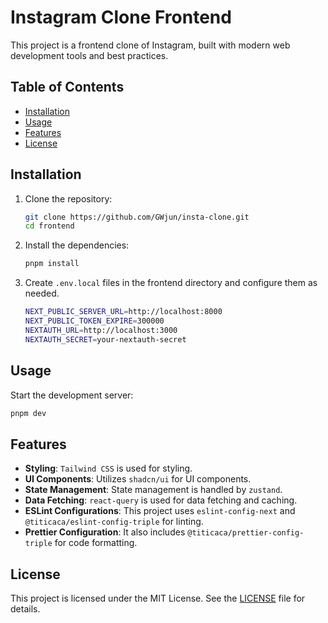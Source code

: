 # Instagram Clone Frontend

This project is a frontend clone of Instagram, built with modern web development tools and best practices.

## Table of Contents

- [Installation](#installation)
- [Usage](#usage)
- [Features](#features)
- [License](#license)

## Installation

1. Clone the repository:

   ```bash
   git clone https://github.com/GWjun/insta-clone.git
   cd frontend
   ```

2. Install the dependencies:

   ```bash
   pnpm install
   ```

3. Create `.env.local` files in the frontend directory and configure them as needed.

   ```bash
   NEXT_PUBLIC_SERVER_URL=http://localhost:8000
   NEXT_PUBLIC_TOKEN_EXPIRE=300000
   NEXTAUTH_URL=http://localhost:3000
   NEXTAUTH_SECRET=your-nextauth-secret
   ```

## Usage

Start the development server:

```bash
pnpm dev
```

## Features

- **Styling**: `Tailwind CSS` is used for styling.
- **UI Components**: Utilizes `shadcn/ui` for UI components.
- **State Management**: State management is handled by `zustand`.
- **Data Fetching**: `react-query` is used for data fetching and caching.
- **ESLint Configurations**: This project uses `eslint-config-next` and `@titicaca/eslint-config-triple` for linting.
- **Prettier Configuration**: It also includes `@titicaca/prettier-config-triple` for code formatting.

## License

This project is licensed under the MIT License. See the [LICENSE](LICENSE) file for details.
